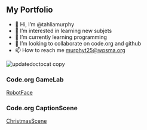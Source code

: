 ## My Portfolio
- 👋 Hi, I’m @tahliamurphy
- 👀 I’m interested in learning new subjets
- :tada: I’m currently learning programming 
- 💞️ I’m looking to collaborate on code.org and github
- 📫 How to reach me murphyt25@wpsma.org


![updatedoctocat copy](https://github.com/tahliamurphy/tahliamurphy/assets/146843527/d32ef41a-5143-464c-b458-e2e4a70965c3)
### Code.org GameLab
[RobotFace]( https://tahliamurphy.github.io/Robot/)
### Code.org CaptionScene
[ChristmasScene](https://studio.code.org/projects/gamelab/SrEECsy168MHkuKZjo2IrUDnHRigl40-JI9niJ2Os5g)
